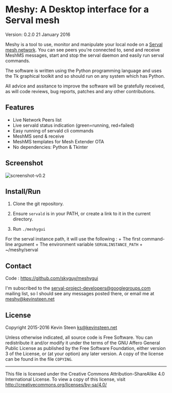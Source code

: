 
Meshy: A Desktop interface for a Serval mesh
=============================================

Version: 0.2.0
21 January 2016

Meshy is a tool to use, monitor and manipulate your local node on a
[Serval mesh network][]. You can see peers you're connected to, send and
receive MeshMS messages, start and stop the serval daemon and easily run
serval commands.

The software is written using the Python programming language and uses the
Tk graphical toolkit and so should run on any system which has Python.

All advice and assitance to improve the software will be gratefully received,
as will code reviews, bug reports, patches and any other contributions.

[Serval mesh network]: http://www.servalproject.org/


Features
---------
+ Live Network Peers list
+ Live servald status indication (green=running, red=failed)
+ Easy running of servald cli commands
+ MeshMS send & receive
+ MeshMS templates for Mesh Extender OTA
+ No dependencies: Python & Tkinter


Screenshot
-----------
![screenshot-v0.2](https://cloud.githubusercontent.com/assets/230925/12490972/4b2af2fc-c070-11e5-8180-f4ff99e2e4bc.png)


Install/Run
------------

1. Clone the git repository.

2. Ensure `servald` is in your PATH, or create a link to it in the
   current directory.

3. Run `./meshygui`

For the serval instance path, it will use the following :
    + The first command-line argument
    + The environment variable `SERVALINSTANCE_PATH`
    + ~/meshy/serval


Contact
--------

Code : <https://github.com/skyguy/meshygui>

I'm subscribed to the <serval-project-developers@googlegroups.com>
mailing list, so I should see any messages posted there, or email me at
<meshy@kevinsteen.net>


License
--------

Copyright 2015-2016 Kevin Steen <ks@kevinsteen.net>

Unless otherwise indicated, all source code is Free Software. You can
redistribute it and/or modify it under the terms of the GNU Affero
General Public License as published by the Free Software Foundation,
either version 3 of the License, or (at your option) any later version.
A copy of the license can be found in the file `COPYING`.

---

This file is licensed under the Creative Commons Attribution-ShareAlike
4.0 International License. To view a copy of this license, visit
<http://creativecommons.org/licenses/by-sa/4.0/>
